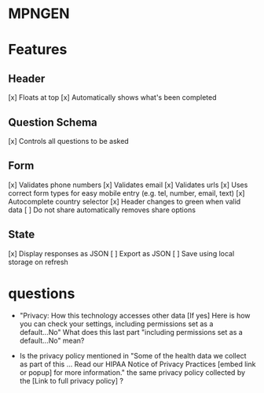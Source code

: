 # MPNGEN



# Features
## Header
[x] Floats at top
[x] Automatically shows what's been completed

## Question Schema
[x] Controls all questions to be asked

## Form
[x] Validates phone numbers
[x] Validates email
[x] Validates urls
[x] Uses correct form types for easy mobile entry (e.g. tel, number, email, text)
[x] Autocomplete country selector
[x] Header changes to green when valid data
[ ] Do not share automatically removes share options

## State
[x] Display responses as JSON
[ ] Export as JSON
[ ] Save using local storage on refresh


# questions

* "Privacy: How this technology accesses other data
[If yes] Here is how you can check your settings,
including permissions set as a default...No"
What does this last part "including permissions set as a default...No" mean?

* Is the privacy policy mentioned in "Some of the health data we collect as part of this ... Read our HIPAA Notice of Privacy Practices [embed link or popup] for more information." the same privacy policy collected by the [Link to full privacy policy] ?
